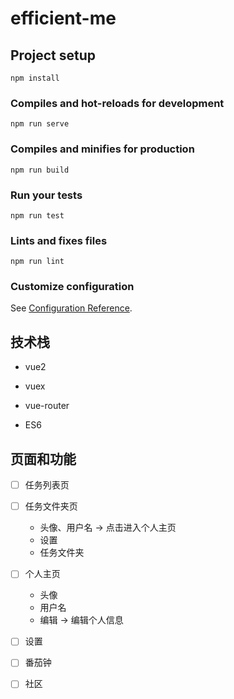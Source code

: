 # efficient-me

## Project setup
```
npm install
```

### Compiles and hot-reloads for development
```
npm run serve
```

### Compiles and minifies for production
```
npm run build
```

### Run your tests
```
npm run test
```

### Lints and fixes files
```
npm run lint
```

### Customize configuration
See [Configuration Reference](https://cli.vuejs.org/config/).

## 技术栈

- vue2

- vuex

- vue-router
- ES6

## 页面和功能

- [ ] 任务列表页
- [ ] 任务文件夹页
  * 头像、用户名 -> 点击进入个人主页
  * 设置
  * 任务文件夹
- [ ] 个人主页
  * 头像
  * 用户名
  * 编辑 -> 编辑个人信息
- [ ] 设置
- [ ] 番茄钟
- [ ] 社区

